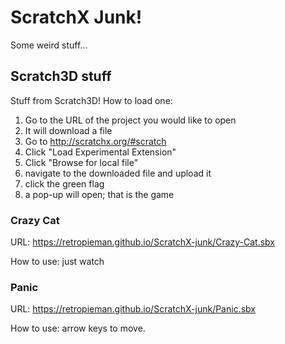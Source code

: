 # ScratchX Junk!
Some weird stuff...
## Scratch3D stuff
Stuff from Scratch3D!
How to load one:
1. Go to the URL of the project you would like to open
2. It will download a file
3. Go to http://scratchx.org/#scratch
4. Click "Load Experimental Extension"
5. Click "Browse for local file"
6. navigate to the downloaded file and upload it
7. click the green flag
8. a pop-up will open; that is the game

### Crazy Cat
URL: https://retropieman.github.io/ScratchX-junk/Crazy-Cat.sbx

How to use: just watch

### Panic
URL: https://retropieman.github.io/ScratchX-junk/Panic.sbx

How to use: arrow keys to move.
